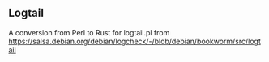 Logtail
-------

A conversion from Perl to Rust for logtail.pl from https://salsa.debian.org/debian/logcheck/-/blob/debian/bookworm/src/logtail
